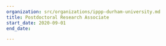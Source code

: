```yaml
---
organization: src/organizations/ippp-durham-university.md
title: Postdoctoral Research Associate
start_date: 2020-09-01
end_date: 

---
```

